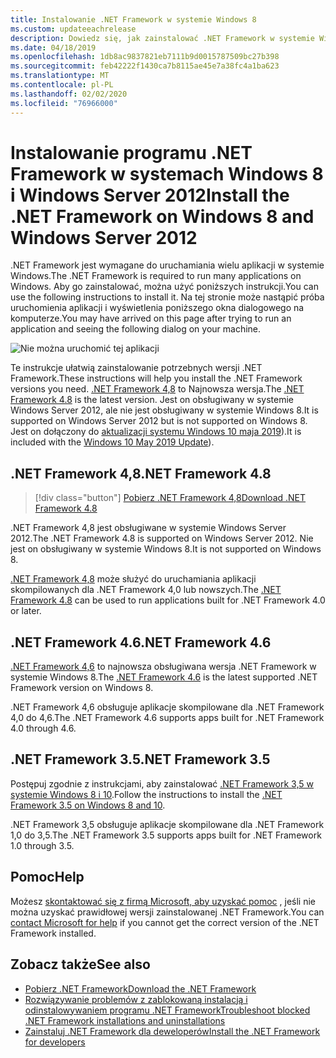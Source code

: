 ```yaml
---
title: Instalowanie .NET Framework w systemie Windows 8
ms.custom: updateeachrelease
description: Dowiedz się, jak zainstalować .NET Framework w systemie Windows 8
ms.date: 04/18/2019
ms.openlocfilehash: 1db8ac9837821eb7111b9d0015787509bc27b398
ms.sourcegitcommit: feb42222f1430ca7b8115ae45e7a38fc4a1ba623
ms.translationtype: MT
ms.contentlocale: pl-PL
ms.lasthandoff: 02/02/2020
ms.locfileid: "76966000"
---
```

# <a name="install-the-net-framework-on-windows-8-and-windows-server-2012"></a><span data-ttu-id="316c1-103">Instalowanie programu .NET Framework w systemach Windows 8 i Windows Server 2012</span><span class="sxs-lookup"><span data-stu-id="316c1-103">Install the .NET Framework on Windows 8 and Windows Server 2012</span></span>

<span data-ttu-id="316c1-104">.NET Framework jest wymagane do uruchamiania wielu aplikacji w systemie Windows.</span><span class="sxs-lookup"><span data-stu-id="316c1-104">The .NET Framework is required to run many applications on Windows.</span></span> <span data-ttu-id="316c1-105">Aby go zainstalować, można użyć poniższych instrukcji.</span><span class="sxs-lookup"><span data-stu-id="316c1-105">You can use the following instructions to install it.</span></span> <span data-ttu-id="316c1-106">Na tej stronie może nastąpić próba uruchomienia aplikacji i wyświetlenia poniższego okna dialogowego na komputerze.</span><span class="sxs-lookup"><span data-stu-id="316c1-106">You may have arrived on this page after trying to run an application and seeing the following dialog on your machine.</span></span>

![Nie można uruchomić tej aplikacji](./media/this-application-could-not-be-started.png)

<span data-ttu-id="316c1-108">Te instrukcje ułatwią zainstalowanie potrzebnych wersji .NET Framework.</span><span class="sxs-lookup"><span data-stu-id="316c1-108">These instructions will help you install the .NET Framework versions you need.</span></span> <span data-ttu-id="316c1-109">[.NET Framework 4,8](https://github.com/Microsoft/dotnet/tree/master/releases/net48) to Najnowsza wersja.</span><span class="sxs-lookup"><span data-stu-id="316c1-109">The [.NET Framework 4.8](https://github.com/Microsoft/dotnet/tree/master/releases/net48) is the latest version.</span></span> <span data-ttu-id="316c1-110">Jest on obsługiwany w systemie Windows Server 2012, ale nie jest obsługiwany w systemie Windows 8.</span><span class="sxs-lookup"><span data-stu-id="316c1-110">It is supported on Windows Server 2012 but is not supported on Windows 8.</span></span> <span data-ttu-id="316c1-111">Jest on dołączony do [aktualizacji systemu Windows 10 maja 2019](https://support.microsoft.com/help/4028685/windows-10-get-the-update)).</span><span class="sxs-lookup"><span data-stu-id="316c1-111">It is included with the [Windows 10 May 2019 Update](https://support.microsoft.com/help/4028685/windows-10-get-the-update)).</span></span>

## <a name="net-framework-48"></a><span data-ttu-id="316c1-112">.NET Framework 4,8</span><span class="sxs-lookup"><span data-stu-id="316c1-112">.NET Framework 4.8</span></span>

> [!div class="button"]
> [<span data-ttu-id="316c1-113">Pobierz .NET Framework 4,8</span><span class="sxs-lookup"><span data-stu-id="316c1-113">Download .NET Framework 4.8</span></span>](https://dotnet.microsoft.com/download/dotnet-framework/net48)

<span data-ttu-id="316c1-114">.NET Framework 4,8 jest obsługiwane w systemie Windows Server 2012.</span><span class="sxs-lookup"><span data-stu-id="316c1-114">The .NET Framework 4.8 is supported on Windows Server 2012.</span></span> <span data-ttu-id="316c1-115">Nie jest on obsługiwany w systemie Windows 8.</span><span class="sxs-lookup"><span data-stu-id="316c1-115">It is not supported on Windows 8.</span></span>

<span data-ttu-id="316c1-116">[.NET Framework 4,8](https://github.com/Microsoft/dotnet/tree/master/releases/net48) może służyć do uruchamiania aplikacji skompilowanych dla .NET Framework 4,0 lub nowszych.</span><span class="sxs-lookup"><span data-stu-id="316c1-116">The [.NET Framework 4.8](https://github.com/Microsoft/dotnet/tree/master/releases/net48) can be used to run applications built for .NET Framework 4.0 or later.</span></span>

## <a name="net-framework-46"></a><span data-ttu-id="316c1-117">.NET Framework 4.6</span><span class="sxs-lookup"><span data-stu-id="316c1-117">.NET Framework 4.6</span></span>

<span data-ttu-id="316c1-118">[.NET Framework 4,6](https://dotnet.microsoft.com/download/dotnet-framework/net46) to najnowsza obsługiwana wersja .NET Framework w systemie Windows 8.</span><span class="sxs-lookup"><span data-stu-id="316c1-118">The [.NET Framework 4.6](https://dotnet.microsoft.com/download/dotnet-framework/net46) is the latest supported .NET Framework version on Windows 8.</span></span>

<span data-ttu-id="316c1-119">.NET Framework 4,6 obsługuje aplikacje skompilowane dla .NET Framework 4,0 do 4,6.</span><span class="sxs-lookup"><span data-stu-id="316c1-119">The .NET Framework 4.6 supports apps built for .NET Framework 4.0 through 4.6.</span></span>

## <a name="net-framework-35"></a><span data-ttu-id="316c1-120">.NET Framework 3.5</span><span class="sxs-lookup"><span data-stu-id="316c1-120">.NET Framework 3.5</span></span>

<span data-ttu-id="316c1-121">Postępuj zgodnie z instrukcjami, aby zainstalować [.NET Framework 3,5 w systemie Windows 8 i 10](dotnet-35-windows-10.md).</span><span class="sxs-lookup"><span data-stu-id="316c1-121">Follow the instructions to install the [.NET Framework 3.5 on Windows 8 and 10](dotnet-35-windows-10.md).</span></span>

<span data-ttu-id="316c1-122">.NET Framework 3,5 obsługuje aplikacje skompilowane dla .NET Framework 1,0 do 3,5.</span><span class="sxs-lookup"><span data-stu-id="316c1-122">The .NET Framework 3.5 supports apps built for .NET Framework 1.0 through 3.5.</span></span>

## <a name="help"></a><span data-ttu-id="316c1-123">Pomoc</span><span class="sxs-lookup"><span data-stu-id="316c1-123">Help</span></span>

<span data-ttu-id="316c1-124">Możesz [skontaktować się z firmą Microsoft, aby uzyskać pomoc](mailto:dotnet-install-help@service.microsoft.com?subject=Install-Help) , jeśli nie można uzyskać prawidłowej wersji zainstalowanej .NET Framework.</span><span class="sxs-lookup"><span data-stu-id="316c1-124">You can [contact Microsoft for help](mailto:dotnet-install-help@service.microsoft.com?subject=Install-Help) if you cannot get the correct version of the .NET Framework installed.</span></span>

## <a name="see-also"></a><span data-ttu-id="316c1-125">Zobacz także</span><span class="sxs-lookup"><span data-stu-id="316c1-125">See also</span></span>

- [<span data-ttu-id="316c1-126">Pobierz .NET Framework</span><span class="sxs-lookup"><span data-stu-id="316c1-126">Download the .NET Framework</span></span>](https://dotnet.microsoft.com/download)
- [<span data-ttu-id="316c1-127">Rozwiązywanie problemów z zablokowaną instalacją i odinstalowywaniem programu .NET Framework</span><span class="sxs-lookup"><span data-stu-id="316c1-127">Troubleshoot blocked .NET Framework installations and uninstallations</span></span>](troubleshoot-blocked-installations-and-uninstallations.md)
- [<span data-ttu-id="316c1-128">Zainstaluj .NET Framework dla deweloperów</span><span class="sxs-lookup"><span data-stu-id="316c1-128">Install the .NET Framework for developers</span></span>](guide-for-developers.md)
